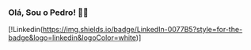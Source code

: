 ### Olá, Sou o Pedro! 👩‍💻

[!Linkedin(https://img.shields.io/badge/LinkedIn-0077B5?style=for-the-badge&logo=linkedin&logoColor=white)]
